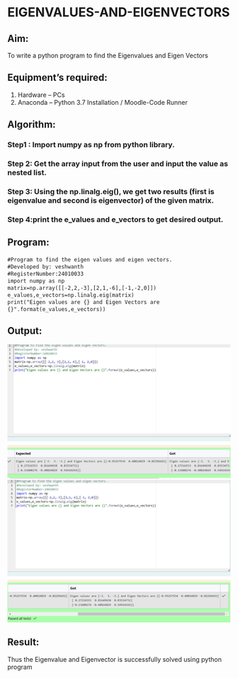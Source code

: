 # EIGENVALUES-AND-EIGENVECTORS
## Aim:
To write a python program to find the Eigenvalues and Eigen Vectors
## Equipment’s required:
1. 	Hardware – PCs
2. 	Anaconda – Python 3.7 Installation / Moodle-Code Runner
## Algorithm:
### Step1 : Import numpy as np from python library.
### Step 2: Get the array input from the user and input the value as nested list.
### Step 3: Using the np.linalg.eig(),  we get two results (first is eigenvalue and second is eigenvector) of the given matrix.
### Step 4:print the e_values and e_vectors to get desired output. 

## Program:

```
#Program to find the eigen values and eigen vectors.
#Developed by: veshwanth
#RegisterNumber:24010033
import numpy as np
matrix=np.array([[-2,2,-3],[2,1,-6],[-1,-2,0]])
e_values,e_vectors=np.linalg.eig(matrix)
print("Eigen values are {} and Eigen Vectors are {}".format(e_values,e_vectors))

```

## Output:
![Result pic](output.png.png)
![Result pic](output2.png)

## Result:
Thus the Eigenvalue and Eigenvector is successfully solved using python program

